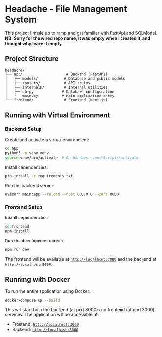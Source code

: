 # Headache - File Management System


This project I made up to ramp and get familiar  with FastApi and SQLModel.
<br>
**NB: Sorry for the wired repo name, It was empty when I created it, and thought why leave it empty.**


## Project Structure

```
headache/
├── app/                    # Backend (FastAPI)
│   ├── models/            # Database and public models
│   ├── routers/           # API routes
│   ├── internals/         # Internal utilities
│   ├── db.py             # Database configuration
│   └── main.py           # Main application entry
└── frontend/              # Frontend (Next.js)
```

## Running with Virtual Environment

### Backend Setup

Create and activate a virtual environment:

```bash
cd app
python3 -m venv venv
source venv/bin/activate  # On Windows: venv\Scripts\activate
```

Install dependencies:
```bash
pip install -r requirements.txt
```

Run the backend server:
```bash
uvicorn main:app --reload --host 0.0.0.0 --port 8000
```

### Frontend Setup

Install dependencies:
```bash
cd frontend
npm install
```

Run the development server:
```bash
npm run dev
```

The frontend will be available at [`http://localhost:3000`](http://localhost:3000) and the backend at [`http://localhost:8000`](http://localhost:8000).

## Running with Docker

To run the entire application using Docker:

```bash
docker-compose up --build
```

This will start both the backend (at port 8000) and frontend (at port 3000) services. The application will be accessible at:
- Frontend: [`http://localhost:3000`](http://localhost:3000)
- Backend: [`http://localhost:8000`](http://localhost:8000)
